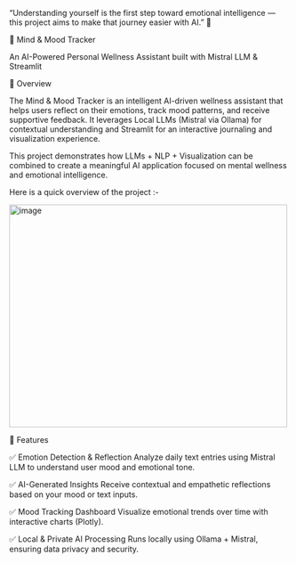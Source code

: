 “Understanding yourself is the first step toward emotional intelligence — this project aims to make that journey easier with AI.” 💫

🧠 Mind & Mood Tracker

An AI-Powered Personal Wellness Assistant built with Mistral LLM & Streamlit


🌟 Overview

The Mind & Mood Tracker is an intelligent AI-driven wellness assistant that helps users reflect on their emotions, track mood patterns, and receive supportive feedback.
It leverages Local LLMs (Mistral via Ollama) for contextual understanding and Streamlit for an interactive journaling and visualization experience.

This project demonstrates how LLMs + NLP + Visualization can be combined to create a meaningful AI application focused on mental wellness and emotional intelligence.

Here is a quick overview of the project :- 

<img width="500" height="400" alt="image" src="https://github.com/user-attachments/assets/928a72ab-6521-4775-8209-febc3c95d918" />

🚀 Features

✅ Emotion Detection & Reflection
Analyze daily text entries using Mistral LLM to understand user mood and emotional tone.

✅ AI-Generated Insights
Receive contextual and empathetic reflections based on your mood or text inputs.

✅ Mood Tracking Dashboard
Visualize emotional trends over time with interactive charts (Plotly).

✅ Local & Private AI Processing
Runs locally using Ollama + Mistral, ensuring data privacy and security.








